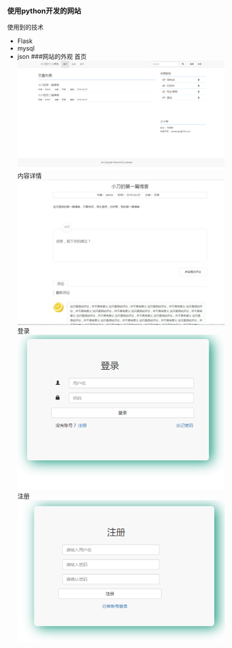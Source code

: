 ### 使用python开发的网站
使用到的技术
- Flask
- mysql
- json
###网站的外观
首页
![首页](./images/1.png)
内容详情
![内容详情](./images/2.png)
登录
![登录](./images/3.png)
注册
![注册](./images/4.png)

